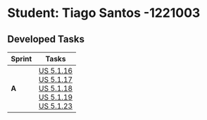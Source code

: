 # Student: Tiago Santos -1221003

## Developed Tasks

| Sprint | Tasks                                                                                                               |
|--------|---------------------------------------------------------------------------------------------------------------------|
| **A**  |  [US 5.1.16](BackofficeModule\5.1.16\readme.md) <br/>[US 5.1.17](BackofficeModule\5.1.17\readme.md) <br/>[US 5.1.18](BackofficeModule\5.1.18\readme.md)   <br/>[US 5.1.19](BackofficeModule\5.1.19\readme.md) <br/>[US 5.1.23](BackofficeModule\5.1.23\readme.md) | 
